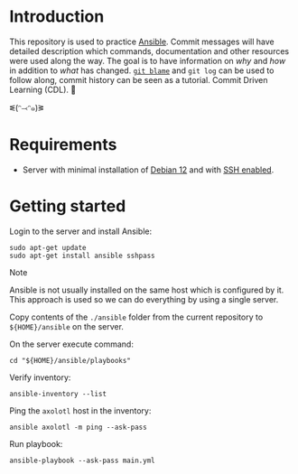 # Introduction

This repository is used to practice [Ansible](https://en.wikipedia.org/wiki/Ansible_(software)). Commit messages will have detailed description which commands, documentation and other resources were used along the way. The goal is to have information on *why* and *how* in addition to *what* has changed. [`git blame`](https://www.atlassian.com/git/tutorials/inspecting-a-repository/git-blame) and `git log` can be used to follow along, commit history can be seen as a tutorial. Commit Driven Learning (CDL). 🤯

ᓬ(ᵔ⤙ᵔ๑)ᕒ

# Requirements

- Server with minimal installation of [Debian 12](https://www.debian.org/) and with [SSH enabled](https://phoenixnap.com/kb/how-to-enable-ssh-on-debian).

# Getting started

Login to the server and install Ansible:

    sudo apt-get update
    sudo apt-get install ansible sshpass

> [!NOTE]
> Ansible is not usually installed on the same host which is configured by it. This approach is used so we can do everything by using a single server.

Copy contents of the `./ansible` folder from the current repository to `${HOME}/ansible` on the server.

On the server execute command:

    cd "${HOME}/ansible/playbooks"

Verify inventory:

    ansible-inventory --list

Ping the `axolotl` host in the inventory:

    ansible axolotl -m ping --ask-pass

Run playbook:

    ansible-playbook --ask-pass main.yml
